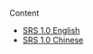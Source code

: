 Content
* [SRS 1.0 English](https://github.com/winlinvip/simple-rtmp-server/wiki/ENHome_v1)
* [SRS 1.0 Chinese](https://github.com/winlinvip/simple-rtmp-server/wiki/CNHome_v1)